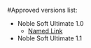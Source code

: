 #Approved versions list:

- Noble Soft Ultimate 1.0
    - [Named Link](https://scratch.mit.edu/projects/622904991/ "Noble Soft Ultimate 1.0")
- Noble Soft Ultimate 1.1